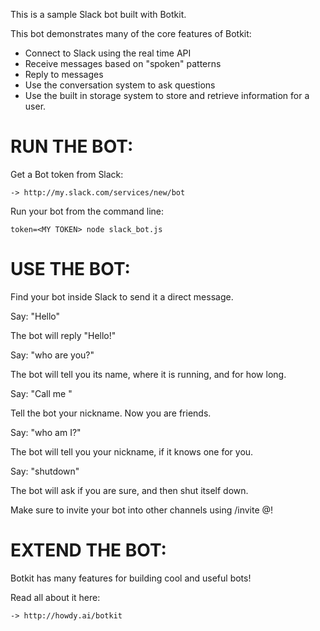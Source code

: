 This is a sample Slack bot built with Botkit.

This bot demonstrates many of the core features of Botkit:

* Connect to Slack using the real time API
* Receive messages based on "spoken" patterns
* Reply to messages
* Use the conversation system to ask questions
* Use the built in storage system to store and retrieve information
  for a user.

# RUN THE BOT:

  Get a Bot token from Slack:

    -> http://my.slack.com/services/new/bot

  Run your bot from the command line:

    token=<MY TOKEN> node slack_bot.js

# USE THE BOT:

  Find your bot inside Slack to send it a direct message.

  Say: "Hello"

  The bot will reply "Hello!"

  Say: "who are you?"

  The bot will tell you its name, where it is running, and for how long.

  Say: "Call me <nickname>"

  Tell the bot your nickname. Now you are friends.

  Say: "who am I?"

  The bot will tell you your nickname, if it knows one for you.

  Say: "shutdown"

  The bot will ask if you are sure, and then shut itself down.

  Make sure to invite your bot into other channels using /invite @<my bot>!

# EXTEND THE BOT:

  Botkit has many features for building cool and useful bots!

  Read all about it here:

    -> http://howdy.ai/botkit
